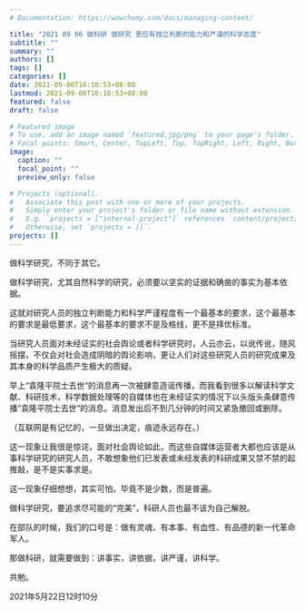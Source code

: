 ```yaml
---
# Documentation: https://wowchemy.com/docs/managing-content/

title: "2021 09 06 做科研 做研究 更应有独立判断的能力和严谨的科学态度"
subtitle: ""
summary: ""
authors: []
tags: []
categories: []
date: 2021-09-06T16:10:53+08:00
lastmod: 2021-09-06T16:10:53+08:00
featured: false
draft: false

# Featured image
# To use, add an image named `featured.jpg/png` to your page's folder.
# Focal points: Smart, Center, TopLeft, Top, TopRight, Left, Right, BottomLeft, Bottom, BottomRight.
image:
  caption: ""
  focal_point: ""
  preview_only: false

# Projects (optional).
#   Associate this post with one or more of your projects.
#   Simply enter your project's folder or file name without extension.
#   E.g. `projects = ["internal-project"]` references `content/project/deep-learning/index.md`.
#   Otherwise, set `projects = []`.
projects: []
---
```

做科学研究，不同于其它。



做科学研究，尤其自然科学的研究，必须要以坚实的证据和确凿的事实为基本依据。



这就对研究人员的独立判断能力和科学严谨程度有一个最基本的要求，这个最基本的要求是最低要求，这个最基本的要求不是及格线，更不是择优标准。



当研究人员面对未经证实的社会舆论或者科学研究时，人云亦云，以讹传讹，随风摇摆，不仅会对社会造成阴暗的舆论影响，更让人们对这些研究人员的研究成果及其本身的科学品质产生极大的质疑。



早上“袁隆平院士去世“的消息再一次被肆意造谣传播，而我看到很多以解读科学文献、科研技术，科学数据处理等的自媒体也在未经证实的情况下以头版头条肆意传播“袁隆平院士去世“的消息。消息发出后不到几分钟的时间又紧急撤回或删除。

（互联网是有记忆的，一旦做出决定，痕迹永远存在。）



这一现象让我很是惊诧，面对社会舆论如此，而这些自媒体运营者大都也应该是从事科学研究的研究人员，不敢想象他们已发表或未经发表的科研成果又禁不禁的起推敲，是不是实事求是。



这一现象仔细想想，其实可怕，毕竟不是少数，而是普遍。



做科学研究，要追求尽可能的“完美”，科研人员也最不该为自己解脱。



在部队的时候，我们的口号是：做有灵魂、有本事、有血性、有品德的新一代革命军人。



那做科研，就需要做到：讲事实，讲依据，讲严谨，讲科学。



共勉。



2021年5月22日12时10分